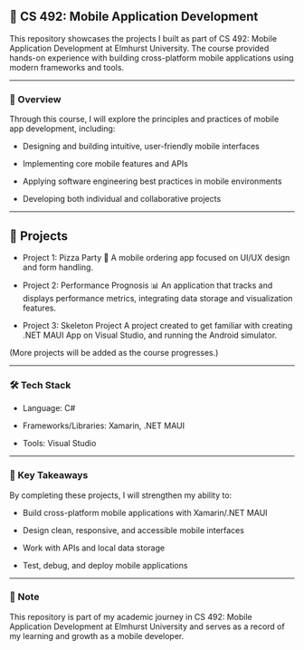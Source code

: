 ## 📱 CS 492: Mobile Application Development

This repository showcases the projects I built as part of CS 492: Mobile Application Development at Elmhurst University. The course provided hands-on experience with building cross-platform mobile applications using modern frameworks and tools.

---

### 📖 Overview

Through this course, I will explore the principles and practices of mobile app development, including:

- Designing and building intuitive, user-friendly mobile interfaces

- Implementing core mobile features and APIs

- Applying software engineering best practices in mobile environments

- Developing both individual and collaborative projects

---

## 📂 Projects

- Project 1: Pizza Party 🍕
A mobile ordering app focused on UI/UX design and form handling.

- Project 2: Performance Prognosis 📊
An application that tracks and displays performance metrics, integrating data storage and visualization features.

- Project 3: Skeleton Project
A project created to get familiar with creating .NET MAUI App on Visual Studio, and running the Android simulator.

(More projects will be added as the course progresses.)

---

### 🛠️ Tech Stack

- Language: C#

- Frameworks/Libraries: Xamarin, .NET MAUI

- Tools: Visual Studio

---

### 🎯 Key Takeaways

By completing these projects, I will strengthen my ability to:

- Build cross-platform mobile applications with Xamarin/.NET MAUI

- Design clean, responsive, and accessible mobile interfaces

- Work with APIs and local data storage

- Test, debug, and deploy mobile applications

---

### 📜 Note

This repository is part of my academic journey in CS 492: Mobile Application Development at Elmhurst University and serves as a record of my learning and growth as a mobile developer.
